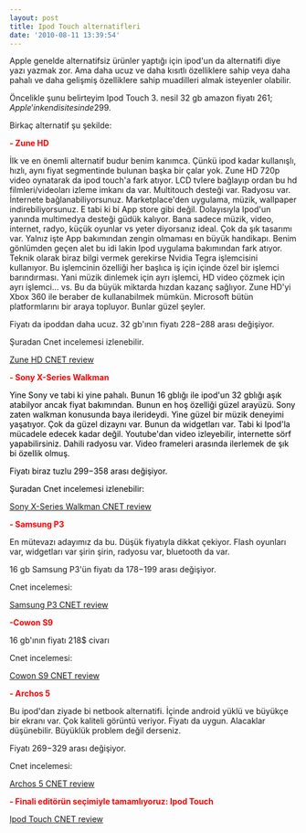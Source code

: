 ```yaml
---
layout: post
title: Ipod Touch alternatifleri
date: '2010-08-11 13:39:54'
---
```


Apple genelde alternatifsiz ürünler yaptığı için ipod'un da alternatifi diye yazı yazmak zor. Ama daha ucuz ve daha kısıtlı özelliklere sahip veya daha pahalı ve daha gelişmiş özelliklere sahip muadilleri almak isteyenler olabilir.

Öncelikle şunu belirteyim Ipod Touch 3. nesil 32 gb amazon fiyatı 261$; Apple'in kendi sitesinde 299$.

Birkaç alternatif şu şekilde:

<strong><span style="color: #ff0000;">- Zune HD</span></strong>

İlk ve en önemli alternatif budur benim kanımca. Çünkü ipod kadar kullanışlı, hızlı, aynı fiyat segmentinde bulunan başka bir çalar yok. Zune HD 720p video oynatarak da ipod touch'a fark atıyor. LCD tvlere bağlayıp ordan bu hd filmleri/videoları izleme imkanı da var. Multitouch desteği var. Radyosu var. İnternete bağlanabiliyorsunuz. Marketplace'den uygulama, müzik, wallpaper indirebiliyorsunuz. E tabi ki bi App store gibi değil. Dolayısıyla Ipod'un yanında multimedya desteği güdük kalıyor. Bana sadece müzik, video, internet, radyo, küçük oyunlar vs yeter diyorsanız ideal. Çok da şık tasarımı var. Yalnız işte App bakımından zengin olmaması en büyük handikapı. Benim gönlümden geçen alet bu idi lakin Ipod uygulama bakımından fark atıyor. Teknik olarak biraz bilgi vermek gerekirse Nvidia Tegra işlemcisini kullanıyor. Bu işlemcinin özelliği her başlıca iş için içinde özel bir işlemci barındırması. Yani müzik dinlemek için ayrı işlemci, HD video çözmek için ayrı işlemci... vs. Bu da büyük miktarda hızdan kazanç sağlıyor. Zune HD'yi Xbox 360 ile beraber de kullanabilmek mümkün. Microsoft bütün platformlarını bir araya topluyor. Bunlar güzel şeyler.

Fiyatı da ipoddan daha ucuz. 32 gb'ının fiyatı 228$-288$ arası değişiyor.

Şuradan Cnet incelemesi izlenebilir.

<a href="http://reviews.cnet.com/mp3-players/zune-hd-32gb-platinum/4505-6490_7-33665869.html?tag=contentMain;compare" target="_blank">Zune HD CNET review</a>

<strong><span style="color: #ff0000;">- Sony X-Series Walkman</span></strong>

<span style="color: #000000;">Yine Sony ve tabi ki yine pahalı. Bunun 16 gblığı ile ipod'un 32 gblığı aşık atabilyor ancak fiyat bakımından. Bunun en hoş özelliği güzel arayüzü. Sony zaten walkman konusunda baya ilerideydi. Yine güzel bir müzik deneyimi yaşatıyor. Çok da güzel dizaynı var. Bunun da widgetları var. Tabi ki Ipod'la mücadele edecek kadar değil. Youtube'dan video izleyebilir, internette sörf yapabilirsiniz. Dahili radyosu var. Video frameleri arasında ilerlemek de şık bi özellik olmuş.</span>

<span style="color: #000000;">Fiyatı biraz tuzlu 299$- 358$ arası değişiyor.</span>

<span style="color: #000000;">Şuradan Cnet incelemesi izlenebilir:</span>

<a href="http://reviews.cnet.com/portable-audio-devices/sony-x-series-walkman/4505-6450_7-33485025.html?tag=contentMain;compare" target="_blank">Sony X-Series Walkman CNET review</a>

<strong><span style="color: #ff0000;">- Samsung P3</span></strong>

En mütevazı adayımız da bu. Düşük fiyatıyla dikkat çekiyor. Flash oyunları var, widgetları var şirin şirin, radyosu var, bluetooth da var.

16 gb Samsung P3'ün fiyatı da 178$-199$ arası değişiyor.

Cnet incelemesi:

<a href="http://reviews.cnet.com/mp3-players/samsung-p3-16gb-black/4505-6490_7-33490422.html?tag=contentMain;compare" target="_blank">Samsung P3 CNET review</a>

<strong><span style="color: #ff0000;">-Cowon S9</span></strong>

16 gb'ının fiyatı 218$ civarı

Cnet incelemesi:

<a href="http://reviews.cnet.com/portable-video-players-pvps/cowon-s9-16gb/4505-6499_7-33450412.html?tag=contentMain;compare" target="_blank">Cowon S9 CNET review</a>

<span style="color: #ff0000;"><strong>- Archos 5</strong></span>

Bu ipod'dan ziyade bi netbook alternatifi. İçinde android yüklü ve büyükçe bir ekranı var. Çok kaliteli görüntü veriyor. Fiyatı da uygun. Alacaklar düşünebilir. Büyüklük problem değil derseniz.

Fiyatı 269$- 329$ arası değişiyor.

Cnet incelemesi:

<a href="http://reviews.cnet.com/portable-video-players-pvps/archos-5-internet-tablet/4505-6499_7-33771161.html?tag=contentMain;compare" target="_blank">Archos 5 CNET review</a>

<strong><span style="color: #ff0000;">- Finali editörün seçimiyle tamamlıyoruz: Ipod Touch</span></strong>

<span style="color: #000000;"><a href="http://reviews.cnet.com/mp3-players/apple-ipod-touch-third/4505-6490_7-33770782.html?tag=also" target="_self">Ipod Touch CNET review</a></span>